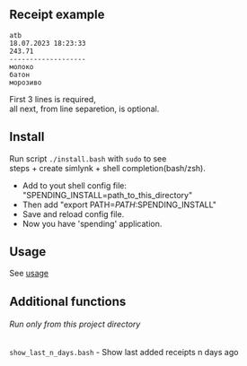 ## Receipt example

```
atb  
18.07.2023 18:23:33  
243.71  
-------------------  
молоко  
батон  
морозиво  
```

First 3 lines is required,  
all next, from line separetion, is optional.  


## Install

Run script `./install.bash` with `sudo` to see  
steps + create simlynk + shell completion(bash/zsh).    

- Add to yout shell config file: "SPENDING_INSTALL=path_to_this_directory"
- Then add "export PATH=$PATH:$SPENDING_INSTALL"
- Save and reload config file.
- Now you have 'spending' application.


## Usage

See [usage](usage.md) 


## Additional functions
###### Run only from this project directory

`show_last_n_days.bash` - Show last added receipts n days ago  
